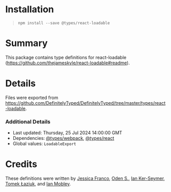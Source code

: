 # Installation

> `npm install --save @types/react-loadable`

# Summary

This package contains type definitions for react-loadable (https://github.com/thejameskyle/react-loadable#readme).

# Details

Files were exported from https://github.com/DefinitelyTyped/DefinitelyTyped/tree/master/types/react-loadable.

### Additional Details

- Last updated: Thursday, 25 Jul 2024 14:00:00 GMT
- Dependencies: [@types/webpack](https://npmjs.com/package/@types/webpack), [@types/react](https://npmjs.com/package/@types/react)
- Global values: `LoadableExport`

# Credits

These definitions were written by [Jessica Franco](https://github.com/Jessidhia), [Oden S.](https://github.com/odensc), [Ian Ker-Seymer](https://github.com/ianks), [Tomek Łaziuk](https://github.com/tlaziuk), and [Ian Mobley](https://github.com/iMobs).
